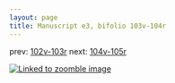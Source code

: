 ```yaml
---
layout: page
title: Manuscript e3, bifolio 103v-104r
---
```


prev: [102v-103r](../102v-103r/) next: [104v-105r](../104v-105r/)



[![Linked to zoomble image](http://www.homermultitext.org/iipsrv?IIIF=/project/homer/pyramidal/deepzoom/hmt/e3bifolio/v1/vb_103v_104r.tif/full/2000,/0/default.jpg)](http://www.homermultitext.org/ict2/?urn=urn:cite2:hmt:e3bifolio.v1:vb_103v_104r)


